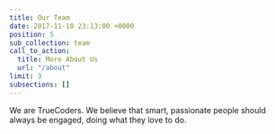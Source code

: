 ```yaml
---
title: Our Team
date: 2017-11-10 23:13:00 +0000
position: 5
sub_collection: team
call_to_action:
  title: More About Us
  url: "/about"
limit: 3
subsections: []
---
```


We are TrueCoders. We believe that smart, passionate people should always be engaged, doing what they love to do.
